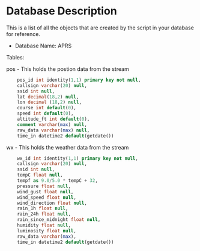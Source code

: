 # Database Description

This is a list of all the objects that are created by the script in your database for reference.

- Database Name: APRS

Tables:

pos - This holds the postion data from the stream

```sql
    pos_id int identity(1,1) primary key not null, 
    callsign varchar(20) null,
    ssid int null,
    lat decimal(18,2) null,
    lon decimal (18,2) null,
    course int default(0),
    speed int default(0),
    altitude_ft int default(0),
    comment varchar(max) null,
    raw_data varchar(max) null,
    time_in datetime2 default(getdate())
```

wx - This holds the weather data from the stream

```sql
    wx_id int identity(1,1) primary key not null,
    callsign varchar(20) null,
    ssid int null,
    tempC float null,
    tempf as 9.0/5.0 * tempC + 32,
    pressure float null,
    wind_gust float null,
    wind_speed float null,
    wind_direction float null,
    rain_1h float null,
    rain_24h float null,
    rain_since_midnight float null,
    humidity float null,
    luminosity float null,
    raw_data varchar(max),
    time_in datetime2 default(getdate())
```
